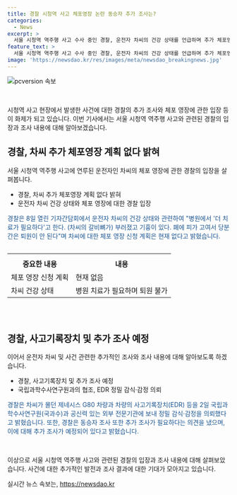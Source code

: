 ```yaml
---
title: 경찰 시청역 사고 체포영장 논란 동승자 추가 조사는?
categories:
  - News
excerpt: >
  서울 시청역 역주행 사고 수사 중인 경찰, 운전자 차씨의 건강 상태를 언급하며 추가 체포영장 계획은 없다 밝혔다. 차씨의 건강 문제와 EDR 검사, 동승자 발언에 대한 추가 조사 예정이며, 경찰의 결정에 대한 질문에는 법률적 요건을 충족시켰다고 답변했다. 추가 조사 결과와 함께 사건 수사가 계속될 예정이다.
feature_text: >
  서울 시청역 역주행 사고 수사 중인 경찰, 운전자 차씨의 건강 상태를 언급하며 추가 체포영장 계획은 없다 밝혔다. 차씨의 건강 문제와 EDR 검사, 동승자 발언에 대한 추가 조사 예정이며, 경찰의 결정에 대한 질문에는 법률적 요건을 충족시켰다고 답변했다. 추가 조사 결과와 함께 사건 수사가 계속될 예정이다.
image: 'https://newsdao.kr/res/images/meta/newsdao_breakingnews.jpg'
---
```


<p><img src="https://newsdao.kr/res/images/meta/newsdao_breakingnews.jpg" alt="pcversion 속보" /></p>

<p data-ke-size="size16">&nbsp;</p>

<p>시청역 사고 현장에서 발생한 사건에 대한 경찰의 추가 조사와 체포 영장에 관한 입장 등이 화제가 되고 있습니다. 이번 기사에서는 서울 시청역 역주행 사고와 관련된 경찰의 입장과 조사 내용에 대해 알아보겠습니다.</p>

<h2 data-ke-size="size26">경찰, 차씨 추가 체포영장 계획 없다 밝혀</h2>

<p>서울 시청역 역주행 사고에 연루된 운전자인 차씨의 체포 영장에 관한 경찰의 입장을 살펴봅니다.</p>

<ul>
    <li>경찰, 차씨 추가 체포영장 계획 없다 밝혀</li>
    <li>운전자 차씨 건강 상태와 체포 영장에 대한 경찰 입장</li>
</ul>

<p><span style="color: #1a5490;">경찰은 8일 열린 기자간담회에서 운전자 차씨의 건강 상태와 관련하여 "병원에서 '더 치료가 필요하다'고 한다. (차씨의 갈비뼈가) 부러졌고 기흉이 있다. 폐에 피가 고여서 당분간은 퇴원이 안 된다"며 차씨에 대한 체포 영장 신청 계획은 현재 없다고 밝혔습니다.</span></p>

<div style="overflow-x:auto;">
  <table>
    <tr>
      <th></th>
      <th></th>
    </tr>
    <tr>
      <td style="text-align: center; height: 17px;"><b>중요한 내용</b></td>
      <td style="text-align: center; height: 17px;"><b>내용</b></td>
    </tr>
    <tr>
      <td>체포 영장 신청 계획</td>
      <td>현재 없음</td>
    </tr>
    <tr>
      <td>차씨 건강 상태</td>
      <td>병원 치료가 필요하며 퇴원 불가</td>
    </tr>
  </table>
</div>

<p data-ke-size="size16">&nbsp;</p>

<h2 data-ke-size="size26">경찰, 사고기록장치 및 추가 조사 예정</h2>

<p>이어서 운전자 차씨 및 사건 관련한 추가적인 조사와 조사 내용에 대해 알아보도록 하겠습니다.</p>

<ul>
    <li>경찰, 사고기록장치 및 추가 조사 예정</li>
    <li>국립과학수사연구원과의 협조, EDR 정밀 감식·감정 의뢰</li>
</ul>

<p><span style="color: #1a5490;">경찰은 차씨가 몰던 제네시스 G80 차량과 차량의 사고기록장치(EDR) 등을 2일 국립과학수사연구원(국과수)과 공신력 있는 외부 전문기관에 보내 정밀 감식·감정을 의뢰했다고 밝혔습니다. 또한, 경찰은 동승자 조사 또한 추가 조사가 필요하다는 의견을 냈으며, 이에 대해 추가 조사가 예정되어 있다고 밝혔습니다.</span></p>

<p data-ke-size="size16">&nbsp;</p>

<p>이상으로 서울 시청역 역주행 사고와 관련된 경찰의 입장과 조사 내용에 대해 살펴보았습니다. 사건에 대한 추가적인 발전과 조사 결과에 대한 기대가 모아지고 있습니다.</p>
실시간 뉴스 속보는, <a href="https://newsdao.kr" rel="dofollow">https://newsdao.kr</a>


